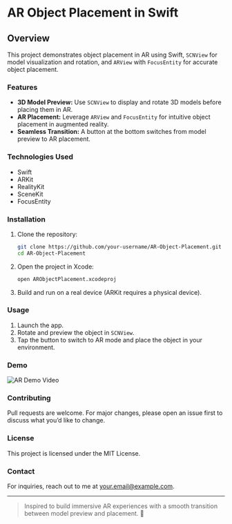 # AR Object Placement in Swift



## Overview
This project demonstrates object placement in AR using Swift, `SCNView` for model visualization and rotation, and `ARView` with `FocusEntity` for accurate object placement.

### Features
- **3D Model Preview:** Use `SCNView` to display and rotate 3D models before placing them in AR.
- **AR Placement:** Leverage `ARView` and `FocusEntity` for intuitive object placement in augmented reality.
- **Seamless Transition:** A button at the bottom switches from model preview to AR placement.

### Technologies Used
- Swift
- ARKit
- RealityKit
- SceneKit
- FocusEntity

### Installation
1. Clone the repository:
   ```bash
   git clone https://github.com/your-username/AR-Object-Placement.git
   cd AR-Object-Placement
   ```
2. Open the project in Xcode:
   ```bash
   open ARObjectPlacement.xcodeproj
   ```
3. Build and run on a real device (ARKit requires a physical device).

### Usage
1. Launch the app.
2. Rotate and preview the object in `SCNView`.
3. Tap the button to switch to AR mode and place the object in your environment.

### Demo
![AR Demo Video](https://drive.google.com/file/d/1Hgf3UKIUtsIhHtCKk0hkZHQ6KdD5HrH7/view?usp=sharing)

### Contributing
Pull requests are welcome. For major changes, please open an issue first to discuss what you’d like to change.

### License
This project is licensed under the MIT License.

### Contact
For inquiries, reach out to me at [your.email@example.com](mailto:your.email@example.com).

---

> Inspired to build immersive AR experiences with a smooth transition between model preview and placement. 🌟

